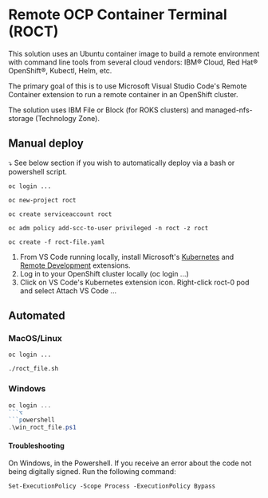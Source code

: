 # Remote OCP Container Terminal (ROCT)

This solution uses an Ubuntu container image to build a remote environment with command line tools from several cloud vendors: IBM® Cloud, Red Hat® OpenShift®, Kubectl, Helm, etc.

The primary goal of this is to use Microsoft Visual Studio Code's Remote Container extension to run a remote container in an OpenShift cluster.  

The solution uses IBM File or Block (for ROKS clusters) and managed-nfs-storage (Technology Zone).

## Manual deploy

⤵️ See below section if you wish to automatically deploy via a bash or powershell script.

```
oc login ...
```
```
oc new-project roct
```
```
oc create serviceaccount roct
```
```
oc adm policy add-scc-to-user privileged -n roct -z roct
```
```
oc create -f roct-file.yaml
```

1. From VS Code running locally, install Microsoft's [Kubernetes](https://code.visualstudio.com/docs/azure/kubernetes#_install-the-kubernetes-extension) and [Remote Development](https://marketplace.visualstudio.com/items?itemName=ms-vscode-remote.vscode-remote-extensionpack) extensions. 
2. Log in to your OpenShift cluster locally (oc login ...)
3. Click on VS Code's Kubernetes extension icon. Right-click roct-0 pod and select Attach VS Code ...

## Automated

### MacOS/Linux
```shell
oc login ...
```
```shell
./roct_file.sh
```
### Windows
```powershell
oc login ...
```⌥
```powershell
.\win_roct_file.ps1
```

#### Troubleshooting

On Windows, in the Powershell. If you receive an error about the code not being digitally signed. Run the following command:
```
Set-ExecutionPolicy -Scope Process -ExecutionPolicy Bypass
```
